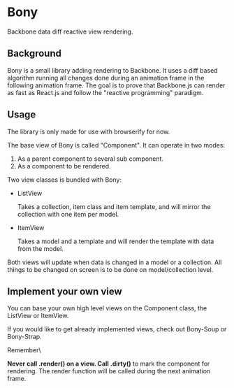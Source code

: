 Bony
====

Backbone data diff reactive view rendering.


Background
----------

Bony is a small library adding rendering to Backbone. It uses a diff based algorithm running all changes done during an animation frame in the following animation frame. The goal is to prove that Backbone.js can render as fast as React.js and follow the "reactive programming" paradigm.


Usage
-----

The library is only made for use with browserify for now.

The base view of Bony is called "Component". It can operate in two modes:

1. As a parent component to several sub component.
2. As a component to be rendered.

Two view classes is bundled with Bony:

-   ListView

    Takes a collection, item class and item template, and will mirror the collection with one item per model.

-   ItemView

    Takes a model and a template and will render the template with data from the model.


Both views will update when data is changed in a model or a collection. All things to be changed on screen is to be done on model/collection level.



Implement your own view
-----------------------


You can base your own high level views on the Component class, the ListView or ItemView.

If you would like to get already implemented views, check out Bony-Soup or Bony-Strap.

Remember\\

__Never call .render() on a view. Call .dirty()__ to mark the component for rendering. The render function will be called during the next animation frame.

